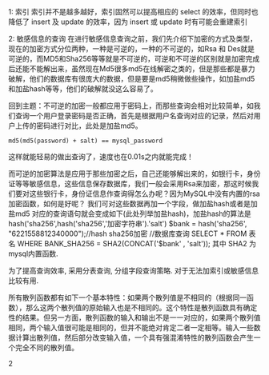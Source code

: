 

1: 索引 索引并不是越多越好，索引固然可以提高相应的 select 的效率，但同时也降低了 insert 及 update 的效率，因为 insert 或 update 时有可能会重建索引

2: 敏感信息的查询
在进行敏感信息查询之前，我们先介绍下加密的方式及类型，现在的加密方式分位两种，一种是可逆的，一种的不可逆的，如Rsa 和 Des就是可逆的，而MD5和Sha256等等就是不可逆的，可逆和不可逆的区别就是加密完成后还能不能解出来，虽然现在Md5很多md5在线解密之类的，但是那些都是暴力破解，他们的数据库有很庞大的数据，但是要是md5稍微做些操作，如加盐md5和加盐hash等等，他们的破解就没这么容易了。

回到主题：不可逆的加密一般都应用于密码上，而那些查询会相对比较简单，如我们查询一个用户登录密码是否正确，首先是根据用户名查询对应的记录，然后对用户上传的密码进行对比，此处是加盐md5。

`md5(md5(password) + salt) == mysql_password`

这样就能轻易的做出查询了，速度也在0.01s之内就能完成！

而可逆的加密算法是应用于那些加密之后，自己还能够解出来的，如银行卡，身份证等等敏感信息，这些信息保存数据库，我们一般会采用Rsa来加密，那这时候我们要对这些银行卡，身份证信息作查询得怎么办呢？因为MySQL中没有内置的rsa加密函数，如何是好呢？
我们可对这些数据再加一个字段，做加盐hash或者是加盐md5
对应的查询语句就会变成如下(此处列举加盐hash)，加盐hash的算法是
hash('sha256',hash('sha256','加密字符串').'salt') 
$bank = hash('sha256', "6221558812340000");//hash sha256加密 //数据库查询 SELECT * FROM 表名 WHERE BANK_SHA256 = SHA2(CONCAT('$bank' , 'salt'));
其中 SHA2 为mysql内置函数.

为了提高查询效率, 采用分表查询, 分组字段查询策略. 对于无法加索引或敏感信息比较有用.

所有散列函数都有如下一个基本特性：如果两个散列值是不相同的（根据同一函数），那么这两个散列值的原始输入也是不相同的。这个特性是散列函数具有确定性的结果。但另一方面，散列函数的输入和输出不是一一对应的，如果两个散列值相同，两个输入值很可能是相同的，但并不能绝对肯定二者一定相等。输入一些数据计算出散列值，然后部分改变输入值，一个具有强混淆特性的散列函数会产生一个完全不同的散列值。

2
